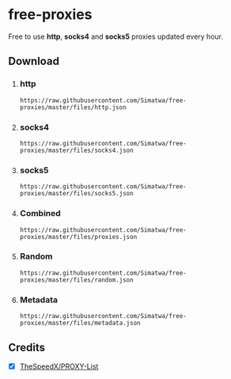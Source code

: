 # free-proxies
Free to use **http**, **socks4** and **socks5** proxies updated every hour.

## Download

1. ### http

   ```
   https://raw.githubusercontent.com/Simatwa/free-proxies/master/files/http.json
   ```

2. ### socks4

   ```
   https://raw.githubusercontent.com/Simatwa/free-proxies/master/files/socks4.json
   ```

3. ### socks5

   ```
   https://raw.githubusercontent.com/Simatwa/free-proxies/master/files/socks5.json
   ```

4. ### Combined

   ```
   https://raw.githubusercontent.com/Simatwa/free-proxies/master/files/proxies.json
   ```

5. ### Random

   ```
   https://raw.githubusercontent.com/Simatwa/free-proxies/master/files/random.json
   ```

6. ### Metadata

   ```
   https://raw.githubusercontent.com/Simatwa/free-proxies/master/files/metadata.json
   ```

## Credits

- [x] [TheSpeedX/PROXY-List](https://github.com/TheSpeedX/PROXY-List)